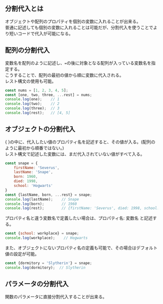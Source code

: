 ## 分割代入とは
オブジェクトや配列のプロパティを個別の変数に入れることが出来る。  
普通に記述しても個別の変数に入れることは可能だが、分割代入を使うことでより短いコードで代入が可能になる。

## 配列の分割代入
変数名を配列のように記述し、`=`の後に対象となる配列が入っている変数名を指定する。  
こうすることで、配列の最初の値から順に変数に代入される。  
レスト構文の使用も可能。
```javascript
const nums = [1, 2, 3, 4, 5];
const [one, two, three, ...rest] = nums;
console.log(one);    // 1
console.log(two);    // 2
console.log(three);  // 3
console.log(rest);   // [4, 5]
```

##  オブジェクトの分割代入
{ }の中に、代入したい値のプロパティ名を記述すると、その値が入る。(配列のように最初から順番ではない。)  
 レスト構文で記述した変数には、まだ代入されていない値がすべて入る。
```javascript
const snape = {
    firstName: 'Severus',
    lastName: 'Snape',
    born: 1960,
    died: 1998,
    school: 'Hogwarts'
}
const {lastName, born, ...rest} = snape;
console.log(lastName);    // Snape
console.log(born);        // 1960
console.log(rest);        // {firstName: 'Severus', died: 1998, school: 'Hogwarts'}
```
プロパティ名と違う変数名で定義したい場合は、プロパティ名: 変数名 と記述する。
```javascript
const {school: workplace} = snape;
console.log(workplace);    // Hogwarts
```
また、オブジェクトにないプロパティ名の定義も可能で、その場合はデフォルト値の設定が可能。
```javascript
const {dormitory = 'Slytherin'} = snape;
console.log(dormitory);  // Slytherin
```

## パラメータの分割代入
関数のパラメータに直接分割代入することが出来る。
```javascript

```
